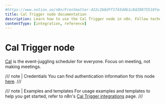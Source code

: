 ```yaml
---
#https://www.notion.so/n8n/Frontmatter-432c2b8dff1f43d4b1c8d20075510fe4
title: Cal Trigger node documentation
description: Learn how to use the Cal Trigger node in n8n. Follow technical documentation to integrate Cal Trigger node into your workflows.
contentType: [integration, reference]
---
```


# Cal Trigger node

[Cal](https://cal.com/) is the event-juggling scheduler for everyone. Focus on meeting, not making meetings.

/// note | Credentials
You can find authentication information for this node [here](/integrations/builtin/credentials/cal.md).
///

///  note  | Examples and templates
For usage examples and templates to help you get started, refer to n8n's [Cal Trigger integrations](https://n8n.io/integrations/cal-trigger/) page.
///


